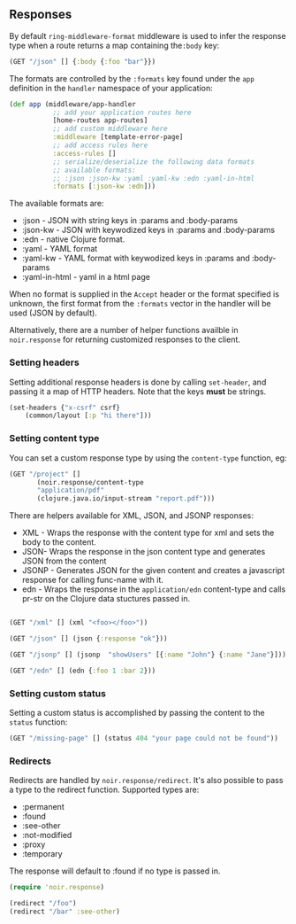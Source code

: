 ## Responses

By default `ring-middleware-format` middleware is used to infer the response type when a route returns a map containing the`:body` key:

```clojure
(GET "/json" [] {:body {:foo "bar"}})
```

The formats are controlled by the `:formats` key found under the `app` definition in the `handler` namespace of your application:

```clojure
(def app (middleware/app-handler
           ;; add your application routes here
           [home-routes app-routes]
           ;; add custom middleware here
           :middleware [template-error-page]
           ;; add access rules here
           :access-rules []
           ;; serialize/deserialize the following data formats
           ;; available formats:
           ;; :json :json-kw :yaml :yaml-kw :edn :yaml-in-html
           :formats [:json-kw :edn]))
```           

The available formats are:

* :json - JSON with string keys in :params and :body-params
* :json-kw - JSON with keywodized keys in :params and :body-params
* :edn - native Clojure format.
* :yaml - YAML format
* :yaml-kw - YAML format with keywodized keys in :params and :body-params
* :yaml-in-html - yaml in a html page

When no format is supplied in the `Accept` header or the format specified is unknown, the first format from the `:formats` vector in the handler will be used (JSON by default).

Alternatively, there are a number of helper functions availble in `noir.response` for
returning customized responses to the client.

### Setting headers

Setting additional response headers is done by calling `set-header`, and
passing it a map of HTTP headers. Note that the keys **must** be strings.

```clojure
(set-headers {"x-csrf" csrf}
    (common/layout [:p "hi there"]))
```

### Setting content type

You can set a custom response type by using the `content-type` function, eg:

```clojure
(GET "/project" []
       (noir.response/content-type
       "application/pdf"
       (clojure.java.io/input-stream "report.pdf")))
```

There are helpers available for XML, JSON, and JSONP responses:

* XML - Wraps the response with the content type for xml and sets the body to the content.
* JSON- Wraps the response in the json content type and generates JSON from the content
* JSONP - Generates JSON for the given content and creates a javascript response for calling
  func-name with it.
* edn - Wraps the response in the `application/edn` content-type
   and calls pr-str on the Clojure data stuctures passed in.

```clojure

(GET "/xml" [] (xml "<foo></foo>"))

(GET "/json" [] (json {:response "ok"}))

(GET "/jsonp" [] (jsonp  "showUsers" [{:name "John"} {:name "Jane"}]))

(GET "/edn" [] (edn {:foo 1 :bar 2}))
```

### Setting custom status

Setting a custom status is accomplished by passing the content to the `status` function:

```clojure
(GET "/missing-page" [] (status 404 "your page could not be found"))
```

### Redirects

Redirects are handled by `noir.response/redirect`. It's also possible to
pass a type to the redirect function. Supported types are:

* :permanent
* :found
* :see-other
* :not-modified
* :proxy
* :temporary

The response will default to :found if no type is passed in.

```clojure
(require 'noir.response)

(redirect "/foo")
(redirect "/bar" :see-other)
```
